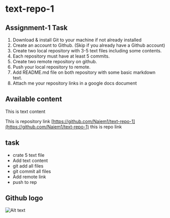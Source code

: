 # text-repo-1

## Assignment-1 Task

1. Download & install Git to your machine if not already installed
2. Create an account to Github. (Skip if you already have a Github account)
3. Create two local repository with 3-5 text files including some contents.
4. Each repository must have at least 5 commits.
5. Create two remote repository on github.
6. Push your local repository to remote.
7. Add README.md file on both repository with some basic markdown text.
8. Attach me your repository links in a google docs document


## Available content
This is text content 

 This is repository link [https://github.com/Naiem1/text-repo-1](https://github.com/Naiem1/text-repo-1) this is repo link

## task

* crate 5 text file
* Add text content
* git add all files
* git commit all files
* Add remote link 
* push to rep 

## Github logo


![Alt text][id]


[id]: https://octodex.github.com/images/dojocat.jpg  "The Dojocat"

